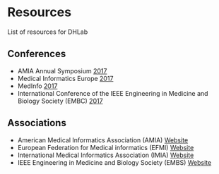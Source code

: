 # Resources
List of resources for DHLab

## Conferences

- AMIA Annual Symposium [2017](https://www.amia.org/amia2017)
- Medical Informatics Europe [2017](http://informaticsforhealth.org/)
- MedInfo [2017](http://medinfo2017.medmeeting.org/en)
- International Conference of the IEEE Engineering in Medicine and Biology Society (EMBC) [2017](http://embc.embs.org/2017/)

## Associations

- American Medical Informatics Association (AMIA) [Website](https://www.amia.org/)
- European Federation for Medical informatics (EFMI) [Website](https://www.efmi.org/)
- International Medical Informatics Association (IMIA) [Website](http://www.imia-medinfo.org/wp)
- IEEE Engineering in Medicine and Biology Society (EMBS) [Website](http://www.embs.org/)

